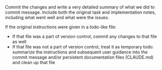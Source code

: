 Commit the changes and write a very detailed summary of what we did to commit message.
Include both the original task and implementation notes, including what went well and what were the issues.

If the original instructions were given in a todo-like file:
 - If that file was a part of version control, commit any changes to that file as well
 - If that file was not a part of version control, treat it as temporary todo: summarize the instructions and subsequent user guidance into the commit message and/or persistent documentation files (CLAUDE.md) and clean up that file

